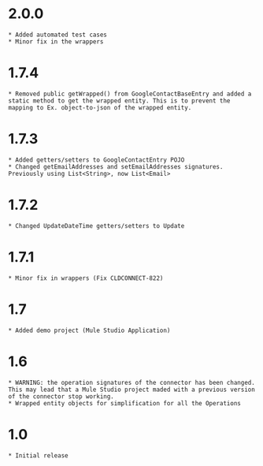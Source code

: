 2.0.0
=====
    * Added automated test cases
    * Minor fix in the wrappers

1.7.4
=====
	* Removed public getWrapped() from GoogleContactBaseEntry and added a static method to get the wrapped entity. This is to prevent the mapping to Ex. object-to-json of the wrapped entity.

1.7.3
=====
	* Added getters/setters to GoogleContactEntry POJO
	* Changed getEmailAddresses and setEmailAddresses signatures. Previously using List<String>, now List<Email>

1.7.2
=====
	* Changed UpdateDateTime getters/setters to Update

1.7.1
=====
	* Minor fix in wrappers (Fix CLDCONNECT-822)

1.7
===
	* Added demo project (Mule Studio Application)
1.6
===
	* WARNING: the operation signatures of the connector has been changed. This may lead that a Mule Studio project maded with a previous version of the connector stop working.
	* Wrapped entity objects for simplification for all the Operations
1.0
===
	* Initial release